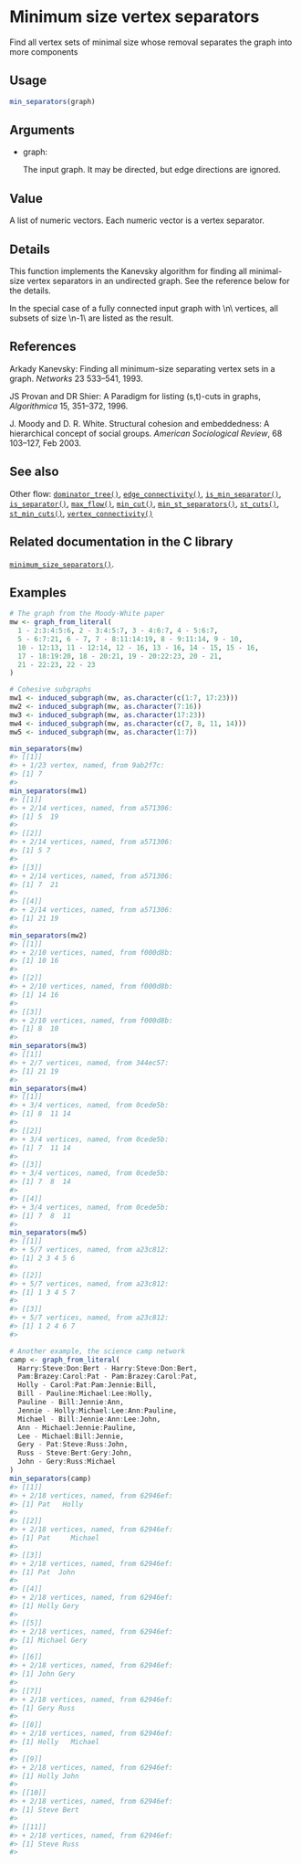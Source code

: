 # Minimum size vertex separators

Find all vertex sets of minimal size whose removal separates the graph
into more components

## Usage

``` r
min_separators(graph)
```

## Arguments

- graph:

  The input graph. It may be directed, but edge directions are ignored.

## Value

A list of numeric vectors. Each numeric vector is a vertex separator.

## Details

This function implements the Kanevsky algorithm for finding all
minimal-size vertex separators in an undirected graph. See the reference
below for the details.

In the special case of a fully connected input graph with \\n\\
vertices, all subsets of size \\n-1\\ are listed as the result.

## References

Arkady Kanevsky: Finding all minimum-size separating vertex sets in a
graph. *Networks* 23 533–541, 1993.

JS Provan and DR Shier: A Paradigm for listing (s,t)-cuts in graphs,
*Algorithmica* 15, 351–372, 1996.

J. Moody and D. R. White. Structural cohesion and embeddedness: A
hierarchical concept of social groups. *American Sociological Review*,
68 103–127, Feb 2003.

## See also

Other flow:
[`dominator_tree()`](https://r.igraph.org/reference/dominator_tree.md),
[`edge_connectivity()`](https://r.igraph.org/reference/edge_connectivity.md),
[`is_min_separator()`](https://r.igraph.org/reference/is_min_separator.md),
[`is_separator()`](https://r.igraph.org/reference/is_separator.md),
[`max_flow()`](https://r.igraph.org/reference/max_flow.md),
[`min_cut()`](https://r.igraph.org/reference/min_cut.md),
[`min_st_separators()`](https://r.igraph.org/reference/min_st_separators.md),
[`st_cuts()`](https://r.igraph.org/reference/st_cuts.md),
[`st_min_cuts()`](https://r.igraph.org/reference/st_min_cuts.md),
[`vertex_connectivity()`](https://r.igraph.org/reference/vertex_connectivity.md)

## Related documentation in the C library

[`minimum_size_separators()`](https://igraph.org/c/html/latest/igraph-Separators.html#igraph_minimum_size_separators).

## Examples

``` r
# The graph from the Moody-White paper
mw <- graph_from_literal(
  1 - 2:3:4:5:6, 2 - 3:4:5:7, 3 - 4:6:7, 4 - 5:6:7,
  5 - 6:7:21, 6 - 7, 7 - 8:11:14:19, 8 - 9:11:14, 9 - 10,
  10 - 12:13, 11 - 12:14, 12 - 16, 13 - 16, 14 - 15, 15 - 16,
  17 - 18:19:20, 18 - 20:21, 19 - 20:22:23, 20 - 21,
  21 - 22:23, 22 - 23
)

# Cohesive subgraphs
mw1 <- induced_subgraph(mw, as.character(c(1:7, 17:23)))
mw2 <- induced_subgraph(mw, as.character(7:16))
mw3 <- induced_subgraph(mw, as.character(17:23))
mw4 <- induced_subgraph(mw, as.character(c(7, 8, 11, 14)))
mw5 <- induced_subgraph(mw, as.character(1:7))

min_separators(mw)
#> [[1]]
#> + 1/23 vertex, named, from 9ab2f7c:
#> [1] 7
#> 
min_separators(mw1)
#> [[1]]
#> + 2/14 vertices, named, from a571306:
#> [1] 5  19
#> 
#> [[2]]
#> + 2/14 vertices, named, from a571306:
#> [1] 5 7
#> 
#> [[3]]
#> + 2/14 vertices, named, from a571306:
#> [1] 7  21
#> 
#> [[4]]
#> + 2/14 vertices, named, from a571306:
#> [1] 21 19
#> 
min_separators(mw2)
#> [[1]]
#> + 2/10 vertices, named, from f000d8b:
#> [1] 10 16
#> 
#> [[2]]
#> + 2/10 vertices, named, from f000d8b:
#> [1] 14 16
#> 
#> [[3]]
#> + 2/10 vertices, named, from f000d8b:
#> [1] 8  10
#> 
min_separators(mw3)
#> [[1]]
#> + 2/7 vertices, named, from 344ec57:
#> [1] 21 19
#> 
min_separators(mw4)
#> [[1]]
#> + 3/4 vertices, named, from 0cede5b:
#> [1] 8  11 14
#> 
#> [[2]]
#> + 3/4 vertices, named, from 0cede5b:
#> [1] 7  11 14
#> 
#> [[3]]
#> + 3/4 vertices, named, from 0cede5b:
#> [1] 7  8  14
#> 
#> [[4]]
#> + 3/4 vertices, named, from 0cede5b:
#> [1] 7  8  11
#> 
min_separators(mw5)
#> [[1]]
#> + 5/7 vertices, named, from a23c812:
#> [1] 2 3 4 5 6
#> 
#> [[2]]
#> + 5/7 vertices, named, from a23c812:
#> [1] 1 3 4 5 7
#> 
#> [[3]]
#> + 5/7 vertices, named, from a23c812:
#> [1] 1 2 4 6 7
#> 

# Another example, the science camp network
camp <- graph_from_literal(
  Harry:Steve:Don:Bert - Harry:Steve:Don:Bert,
  Pam:Brazey:Carol:Pat - Pam:Brazey:Carol:Pat,
  Holly - Carol:Pat:Pam:Jennie:Bill,
  Bill - Pauline:Michael:Lee:Holly,
  Pauline - Bill:Jennie:Ann,
  Jennie - Holly:Michael:Lee:Ann:Pauline,
  Michael - Bill:Jennie:Ann:Lee:John,
  Ann - Michael:Jennie:Pauline,
  Lee - Michael:Bill:Jennie,
  Gery - Pat:Steve:Russ:John,
  Russ - Steve:Bert:Gery:John,
  John - Gery:Russ:Michael
)
min_separators(camp)
#> [[1]]
#> + 2/18 vertices, named, from 62946ef:
#> [1] Pat   Holly
#> 
#> [[2]]
#> + 2/18 vertices, named, from 62946ef:
#> [1] Pat     Michael
#> 
#> [[3]]
#> + 2/18 vertices, named, from 62946ef:
#> [1] Pat  John
#> 
#> [[4]]
#> + 2/18 vertices, named, from 62946ef:
#> [1] Holly Gery 
#> 
#> [[5]]
#> + 2/18 vertices, named, from 62946ef:
#> [1] Michael Gery   
#> 
#> [[6]]
#> + 2/18 vertices, named, from 62946ef:
#> [1] John Gery
#> 
#> [[7]]
#> + 2/18 vertices, named, from 62946ef:
#> [1] Gery Russ
#> 
#> [[8]]
#> + 2/18 vertices, named, from 62946ef:
#> [1] Holly   Michael
#> 
#> [[9]]
#> + 2/18 vertices, named, from 62946ef:
#> [1] Holly John 
#> 
#> [[10]]
#> + 2/18 vertices, named, from 62946ef:
#> [1] Steve Bert 
#> 
#> [[11]]
#> + 2/18 vertices, named, from 62946ef:
#> [1] Steve Russ 
#> 
```
